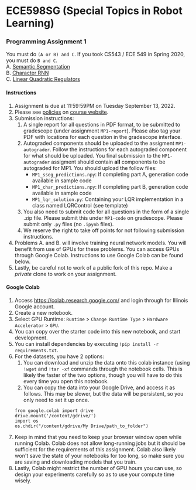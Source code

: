 # ECE598SG (Special Topics in Robot Learning)
### Programming Assignment 1
You must do `(A or B) and C`. If you took CS543 / ECE 549 in Spring 2020, you
must do `B and C`. <br/>
A. [Semantic Segmentation](./sseg) <br/>
B. [Character RNN](./char-rnn) <br/>
C. [Linear Quadratic Regulators](./lqr) <br/>

#### Instructions
1. Assignment is due at 11:59:59PM on Tuesday September 13, 2022.
2. Please see
[policies](https://saurabhg.web.illinois.edu/teaching/ece598sg/fa2022/policies.html)
on [course
website](http://saurabhg.web.illinois.edu/teaching/ece598sg/fa2022/index.html).
3. Submission instructions:
   1. A single report for all questions in PDF format, to be submitted to
   gradescope (under assignment `MP1-report`). Please also tag your PDF
   with locations for each question in the gradescope interface.
   2. Autograded components should be uploaded to the assigment `MP1-autograder`. Follow the instructions
   for each autograded component for what should be uploaded. You final submission to the `MP1-autograder` assigment should
   contain **all** components to be autograded for MP1. You should upload the follow files:
      - `MP1_sseg_predictions.npy`: If completing part A, generation code available in sample code
      - `MP1_char_predictions.npy`: If completing part B, generation code available in sample code
      - `MP1_lqr_solution.py`: Containing your LQR implementation in a class named LQRControl (see template)
   2. You also need to submit code for all questions in the form of a single .zip
   file. Please submit this under `MP1-code` on gradescope. Please submit only `.py` files (no `.ipynb` files).
   3. We reserve the right to take off points for not following submission
   instructions.
4. Problems A. and B. will involve training neural network models. You will benefit from use of GPUs for these problems. You can access GPUs through Google Colab. Instructions to use Google Colab can be found below.
5. Lastly, be careful not to work of a public fork of this repo. Make a *private*
clone to work on your assignment. 

#### Google Colab
1. Access https://colab.research.google.com/ and login through for Illinois Google account.
2. Create a new notebook.
3. Select GPU Runtime: `Runtime` > `Change Runtime Type` > `Hardware Accelerator` > `GPU`.
4. You can copy over the starter code into this new notebook, and start development.
5. You can install dependencies by executing `!pip install -r requirements.txt`.
6. For the datasets, you have 2 options:
   1. You can download and unzip the data onto this colab instance (using
   `!wget` and `!tar -xf` commands through the notebook cells. This is likely
   the faster of the two options, though you will have to do this every time
   you open this notebook.
   2. You can copy the data into your Google Drive, and access it as follows.
   This may be slower, but the data will be persistent, so you only need to set
   it up once. 
   ```
   from google.colab import drive
   drive.mount('/content/gdrive/')
   import os
   os.chdir("/content/gdrive/My Drive/path_to_folder")
   ```
7. Keep in mind that you need to keep your browser window open while running
Colab. Colab does not allow long-running jobs but it should be sufficient for
the requirements of this assignment. Colab also likely won't save the state of
your notebooks for too long, so make sure you are saving and downloading models
that you train. 
8. Lastly, Colab might restrict the number of GPU hours you can use, so design
your experiments carefully so as to use your compute time wisely.



